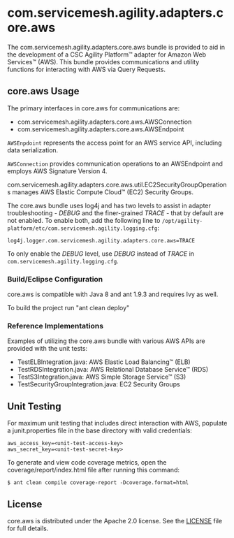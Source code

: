 # com.servicemesh.agility.adapters.core.aws

The com.servicemesh.agility.adapters.core.aws bundle is provided to aid in the development of a CSC Agility Platform&trade; adapter for Amazon Web Services&trade; (AWS). This bundle provides communications and utility functions for interacting with AWS via Query Requests.

## core.aws Usage
The primary interfaces in core.aws for communications are:
* com.servicemesh.agility.adapters.core.aws.AWSConnection
* com.servicemesh.agility.adapters.core.aws.AWSEndpoint

`AWSEnpdoint` represents the access point for an AWS service API, including data serialization.

`AWSConnection` provides communication operations to an AWSEndpoint and employs AWS Signature Version 4.

com.servicemesh.agility.adapters.core.aws.util.EC2SecurityGroupOperations manages AWS Elastic Compute Cloud&trade; (EC2) Security Groups.

The core.aws bundle uses log4j and has two levels to assist in adapter troubleshooting - *DEBUG* and the finer-grained *TRACE* - that by default are not enabled. To enable both, add the following line to `/opt/agility-platform/etc/com.servicemesh.agility.logging.cfg`:
```
log4j.logger.com.servicemesh.agility.adapters.core.aws=TRACE
```
To only enable the *DEBUG* level, use *DEBUG* instead of *TRACE* in `com.servicemesh.agility.logging.cfg`.

### Build/Eclipse Configuration
core.aws is compatible with Java 8 and ant 1.9.3 and requires Ivy as well.

To build the project run "ant clean deploy"

### Reference Implementations
Examples of utilizing the core.aws bundle with various AWS APIs are provided with the unit tests:
* TestELBIntegration.java: AWS Elastic Load Balancing&trade; (ELB)
* TestRDSIntegration.java: AWS Relational Database Service&trade; (RDS)
* TestS3Integration.java: AWS Simple Storage Service&trade; (S3)
* TestSecurityGroupIntegration.java: EC2 Security Groups

## Unit Testing
For maximum unit testing that includes direct interaction with AWS, populate a junit.properties file in the base directory with valid credentials:
```
aws_access_key=<unit-test-access-key>
aws_secret_key=<unit-test-secret-key>
```

To generate and view code coverage metrics, open the coverage/report/index.html file after running this command:
```
$ ant clean compile coverage-report -Dcoverage.format=html
```

## License
core.aws is distributed under the Apache 2.0 license. See the [LICENSE](https://github.com/csc/com.servicemesh.agility.adapters.core.aws/blob/master/LICENSE) file for full details.
